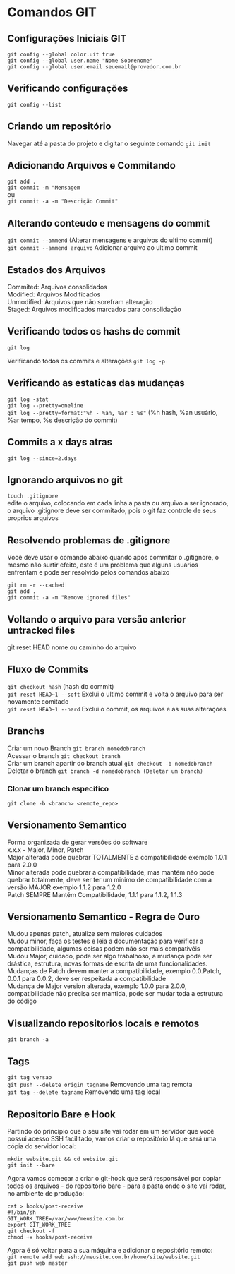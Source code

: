 # Comandos GIT

## Configurações Iniciais GIT
`git config --global color.uit true`  
`git config --global user.name "Nome Sobrenome"`      
`git config --global user.email seuemail@provedor.com.br`    

## Verificando configurações
`git config --list`    

## Criando um repositório
Navegar até a pasta do projeto e digitar o seguinte comando `git init`      

## Adicionando Arquivos e Commitando 
`git add .`      
`git commit -m "Mensagem`    
ou   
`git commit -a -m "Descrição Commit"`

## Alterando conteudo e mensagens do commit
`git commit --ammend` (Alterar mensagens e arquivos do ultimo commit)  
`git commit --ammend arquivo` Adicionar arquivo ao ultimo commit  

## Estados dos Arquivos
Commited: Arquivos consolidados  
Modified: Arquivos Modificados  
Unmodified: Arquivos que não sorefram alteração    
Staged: Arquivos modificados marcados para consolidação  

## Verificando todos os hashs de commit 
`git log`  

Verificando todos os commits e alterações
`git log -p`   

## Verificando as estaticas das mudanças
`git log -stat`    
`git log --pretty=oneline`    
`git log --pretty=format:"%h - %an, %ar : %s"` (%h hash, %an usuário, %ar tempo, %s descrição do commit)    

## Commits a x days atras
`git log --since=2.days`  

## Ignorando arquivos no git
`touch .gitignore`    
edite o arquivo, colocando em cada linha a pasta ou arquivo a ser ignorado, o arquivo .gitignore deve ser commitado, pois 
o git faz controle de seus proprios arquivos  

## Resolvendo problemas de .gitignore
Você deve usar o comando abaixo quando após commitar o .gitignore, o mesmo não surtir efeito, este é um problema que alguns usuários
enfrentam e pode ser resolvido pelos comandos abaixo

`git rm -r --cached`     
`git add .`    
`git commit -a -m "Remove ignored files"`    

## Voltando o arquivo para versão anterior untracked files
git reset HEAD nome ou caminho do arquivo

## Fluxo de Commits
`git checkout hash` (hash do commit)      
`git reset HEAD~1 --soft` Exclui o ultimo commit e volta o arquivo para ser novamente comitado      
`git reset HEAD~1 --hard` Exclui o commit, os arquivos e as suas alterações      

## Branchs
Criar um novo Branch `git branch nomedobranch`  
Acessar o branch `git checkout branch`    
Criar um branch apartir do branch atual `git checkout -b nomedobranch`    
Deletar o branch `git branch -d nomedobranch (Deletar um branch)`  

### Clonar um branch especifico 

`git clone -b <branch> <remote_repo>`  

## Versionamento Semantico
Forma organizada de gerar versões do software  
x.x.x - Major, Minor, Patch  
Major alterada pode quebrar TOTALMENTE a compatibilidade exemplo 1.0.1 para 2.0.0  
Minor alterada pode quebrar a compatibilidade, mas mantém não pode quebrar totalmente, deve ser ter um minimo de compatibilidade com 
a versão MAJOR exemplo 1.1.2 para 1.2.0  
Patch SEMPRE Mantém Compatibilidade, 1.1.1 para 1.1.2, 1.1.3  

## Versionamento Semantico - Regra de Ouro  
Mudou apenas patch, atualize sem maiores cuidados  
Mudou minor, faça os testes e leia a documentação para verificar a compatibilidade, algumas coisas podem não ser mais compativéis   
Mudou Major, cuidado, pode ser algo trabalhoso, a mudança pode ser drástica, estrutura, novas formas de escrita de uma funcionalidades. 
Mudanças de Patch devem manter a compatibilidade, exemplo 0.0.Patch, 0.0.1 para 0.0.2, deve ser respeitada a compatibilidade  
Mudança de Major version alterada, exemplo 1.0.0 para 2.0.0, compatibilidade não precisa ser mantida, pode ser mudar toda a estrutura do código        

## Visualizando repositorios locais e remotos
`git branch -a`  

## Tags
`git tag versao`  
`git push --delete origin tagname` Removendo uma tag remota       
`git tag --delete tagname` Removendo uma tag local      

## Repositorio Bare e Hook

Partindo do princípio que o seu site vai rodar em um servidor que você possui acesso SSH facilitado, 
vamos criar o repositório lá que será uma cópia do servidor local:  

`mkdir website.git && cd website.git`    
`git init --bare`      

Agora vamos começar a criar o git-hook que será responsável por copiar todos os arquivos - do repositório bare - 
para a pasta onde o site vai rodar, no ambiente de produção:  

`cat > hooks/post-receive`    
`#!/bin/sh`      
`GIT_WORK_TREE=/var/www/meusite.com.br`      
`export GIT_WORK_TREE`      
`git checkout -f`    
`chmod +x hooks/post-receive`      

Agora é só voltar para a sua máquina e adicionar o repositório remoto:  
`git remote add web ssh://meusite.com.br/home/site/website.git`    
`git push web master`    
